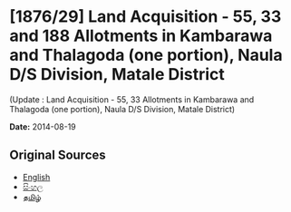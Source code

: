 # [1876/29] Land Acquisition - 55, 33 and 188 Allotments in Kambarawa and Thalagoda (one portion), Naula D/S Division, Matale District
(Update : Land Acquisition - 55, 33 Allotments in Kambarawa and Thalagoda (one portion), Naula D/S Division, Matale District)

**Date:** 2014-08-19

## Original Sources

- [English](https://documents.gov.lk/view/extra-gazettes/2014/8/1876-29_E.pdf)
- [සිංහල](https://documents.gov.lk/view/extra-gazettes/2014/8/1876-29_S.pdf)
- [தமிழ்](https://documents.gov.lk/view/extra-gazettes/2014/8/1876-29_T.pdf)
